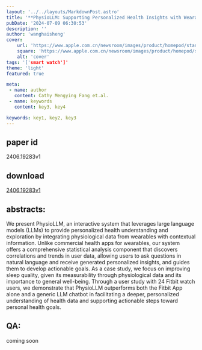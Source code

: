 ```yaml
---
layout: '../../layouts/MarkdownPost.astro'
title: '**PhysioLLM: Supporting Personalized Health Insights with Wearables and Large Language Models**'
pubDate: '2024-07-09 06:30:53'
description: ''
author: 'wanghaisheng'
cover:
    url: 'https://www.apple.com.cn/newsroom/images/product/homepod/standard/Apple-HomePod-hero-230118_big.jpg.large_2x.jpg'
    square: 'https://www.apple.com.cn/newsroom/images/product/homepod/standard/Apple-HomePod-hero-230118_big.jpg.large_2x.jpg'
    alt: 'cover'
tags: '['smart watch']' 
theme: 'light'
featured: true

meta:
 - name: author
   content: Cathy Mengying Fang et.al.
 - name: keywords
   content: key3, key4

keywords: key1, key2, key3
---
```


## paper id
2406.19283v1
## download
[2406.19283v1](http://arxiv.org/abs/2406.19283v1)
## abstracts:
We present PhysioLLM, an interactive system that leverages large language models (LLMs) to provide personalized health understanding and exploration by integrating physiological data from wearables with contextual information. Unlike commercial health apps for wearables, our system offers a comprehensive statistical analysis component that discovers correlations and trends in user data, allowing users to ask questions in natural language and receive generated personalized insights, and guides them to develop actionable goals. As a case study, we focus on improving sleep quality, given its measurability through physiological data and its importance to general well-being. Through a user study with 24 Fitbit watch users, we demonstrate that PhysioLLM outperforms both the Fitbit App alone and a generic LLM chatbot in facilitating a deeper, personalized understanding of health data and supporting actionable steps toward personal health goals.
## QA:
coming soon
